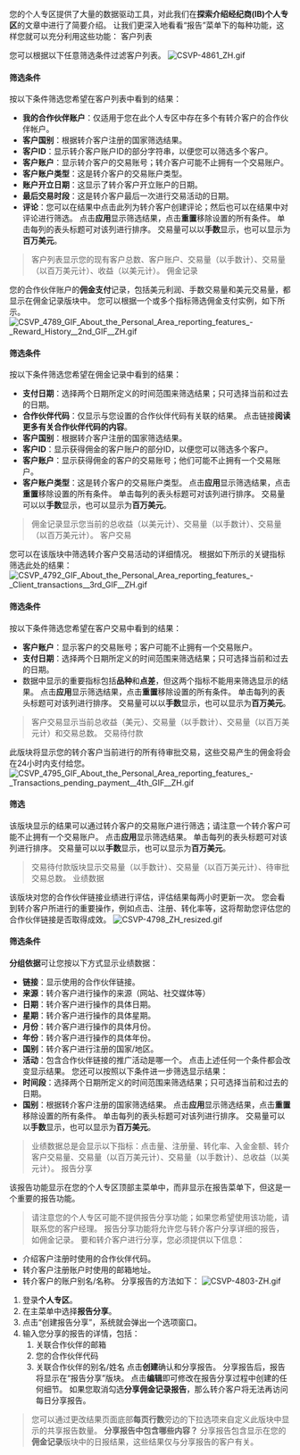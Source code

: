 
您的个人专区提供了大量的数据驱动工具，对此我们在**探索介绍经纪商(IB)个人专区**的文章中进行了简要介绍。 让我们更深入地看看“报告”菜单下的每种功能，这样您就可以充分利用这些功能：
客户列表
 
您可以根据以下任意筛选条件过滤客户列表。
![CSVP-4861_ZH.gif](https://get.exnessaffiliates.help/hc/article_attachments/6911911517596)
#### 筛选条件 ####
按以下条件筛选您希望在客户列表中看到的结果：
* **我的合作伙伴账户**：仅适用于您在此个人专区中存在多个有转介客户的合作伙伴帐户。
* **客户国别**：根据转介客户注册的国家筛选结果。
* **客户ID**：显示转介客户账户ID的部分字符串，以便您可以筛选多个客户。
* **客户账户**：显示转介客户的交易账号；转介客户可能不止拥有一个交易账户。
* **客户账户类型**：这是转介客户的交易账户类型。
* **账户开立日期**：这显示了转介客户开立账户的日期。
* **最后交易时段**：这是转介客户最后一次进行交易活动的日期。
* **评论**：您可以在结果中点击此列为转介客户创建评论；然后也可以在结果中对评论进行筛选。
点击**应用**显示筛选结果，点击**重置**移除设置的所有条件。 单击每列的表头标题可对该列进行排序。 交易量可以以**手数**显示，也可以显示为**百万美元**。
> 客户列表显示您的现有客户总数、客户账户、交易量（以手数计）、交易量（以百万美元计）、收益（以美元计）。
佣金记录
 
您的合作伙伴账户的**佣金支付**记录，包括美元利润、手数交易量和美元交易量，都显示在佣金记录版块中。 您可以根据一个或多个指标筛选佣金支付实例，如下所示。
![CSVP_4789_GIF_About_the_Personal_Area_reporting_features_-_Reward_History__2nd_GIF__ZH.gif](https://get.exnessaffiliates.help/hc/article_attachments/6911900103324)
#### 筛选条件 ####
按以下条件筛选您希望在佣金记录中看到的结果：
* **支付日期**：选择两个日期所定义的时间范围来筛选结果；只可选择当前和过去的日期。
* **合作伙伴代码**：仅显示与您设置的合作伙伴代码有关联的结果。 点击链接**阅读更多有关合作伙伴代码的内容**。
* **客户国别**：根据转介客户注册的国家筛选结果。
* **客户ID**：显示获得佣金的客户账户的部分ID，以便您可以筛选多个客户。
* **客户账户**：显示获得佣金的客户的交易账号；他们可能不止拥有一个交易账户。
* **客户账户类型**：这是转介客户的交易账户类型。
点击**应用**显示筛选结果，点击**重置**移除设置的所有条件。 单击每列的表头标题可对该列进行排序。 交易量可以以**手数**显示，也可以显示为**百万美元**。
> 佣金记录显示您当前的总收益（以美元计）、交易量（以手数计）、交易量（以百万美元计）。
客户交易
 
您可以在该版块中筛选转介客户交易活动的详细情况。 根据如下所示的关键指标筛选此处的结果：
![CSVP_4792_GIF_About_the_Personal_Area_reporting_features_-_Client_transactions__3rd_GIF__ZH.gif](https://get.exnessaffiliates.help/hc/article_attachments/6911988228636)
#### 筛选条件 ####
按以下条件筛选您希望在客户交易中看到的结果：
* **客户账户**：显示客户的交易账号；客户可能不止拥有一个交易账户。
* **支付日期**：选择两个日期所定义的时间范围来筛选结果；只可选择当前和过去的日期。
* 数据中显示的重要指标包括**品种**和**点差**，但这两个指标不能用来筛选显示的结果。
点击**应用**显示筛选结果，点击**重置**移除设置的所有条件。 单击每列的表头标题可对该列进行排序。 交易量可以以**手数**显示，也可以显示为**百万美元**。
> 客户交易显示当前总收益（美元）、交易量（以手数计）、交易量（以百万美元计）和交易总数。
交易待付款
 
此版块将显示您的转介客户当前进行的所有待审批交易，这些交易产生的佣金将会在24小时内支付给您。
![CSVP_4795_GIF_About_the_Personal_Area_reporting_features_-_Transactions_pending_payment__4th_GIF__ZH.gif](https://get.exnessaffiliates.help/hc/article_attachments/6911958723100)
#### 筛选 ####
该版块显示的结果可以通过转介客户的交易账户进行筛选；请注意一个转介客户可能不止拥有一个交易账户。 点击**应用**显示筛选结果。 单击每列的表头标题可对该列进行排序。 交易量可以以**手数**显示，也可以显示为**百万美元**。
> 交易待付款版块显示交易量（以手数计）、交易量（以百万美元计）、待审批交易总数。
业绩数据
 
该版块对您的合作伙伴链接业绩进行评估，评估结果每两小时更新一次。 您会看到转介客户所进行的重要操作，例如点击、注册、转化率等，这将帮助您评估您的合作伙伴链接是否取得成效。
![CSVP-4798_ZH_resized.gif](https://get.exnessaffiliates.help/hc/article_attachments/6911960953500)
#### 筛选条件 ####
**分组依据**可让您按以下方式显示业绩数据：
* **链接**：显示使用的合作伙伴链接。
* **来源**：转介客户进行操作的来源（网站、社交媒体等）
* **日期**：转介客户进行操作的具体日期。
* **星期**：转介客户进行操作的具体星期。
* **月份**：转介客户进行操作的具体月份。
* **年份**：转介客户进行操作的具体年份。
* **国别**：转介客户进行注册的国家/地区。
* **活动**：包含合作伙伴链接的推广活动是哪一个。
点击上述任何一个条件都会改变显示结果。
您还可以按照以下条件进一步筛选显示结果：
* **时间段**：选择两个日期所定义的时间范围来筛选结果；只可选择当前和过去的日期。
* **国别**：根据转介客户注册的国家筛选结果。
点击**应用**显示筛选结果，点击**重置**移除设置的所有条件。 单击每列的表头标题可对该列进行排序。 交易量可以以**手数**显示，也可以显示为**百万美元**。
> 业绩数据总是会显示以下指标：点击量、注册量、转化率、入金金额、转介客户交易量、交易量（以百万美元计）、交易量（以手数计）、总收益（以美元计）。
报告分享
 
该报告功能显示在您的个人专区顶部主菜单中，而非显示在报告菜单下，但这是一个重要的报告功能。
> 请注意您的个人专区可能不提供报告分享功能；如果您希望使用该功能，请联系您的客户经理。
报告分享功能将允许您与转介客户分享详细的报告，如佣金记录。
要和转介客户进行分享，您必须提供以下信息：
* 介绍客户注册时使用的合作伙伴代码。
* 转介客户注册账户时使用的邮箱地址。
* 转介客户的账户别名/名称。
分享报告的方法如下：
![CSVP-4803-ZH.gif](https://get.exnessaffiliates.help/hc/article_attachments/6912028864796)
1. 登录**个人专区**。
2. 在主菜单中选择**报告分享**。
3. 点击“创建报告分享”，系统就会弹出一个选项窗口。
4. 输入您分享的报告的详情，包括：
   1. 关联合作伙伴的邮箱
   2. 您的合作伙伴代码
   3. 关联合作伙伴的别名/姓名
   点击**创建**确认和分享报告。
分享报告后，报告将显示在“报告分享”版块。 点击**编辑**即可修改在报告分享过程中创建的任何细节。 如果您取消勾选**分享佣金记录报告**，那么转介客户将无法再访问每日分享报告。
> 您可以通过更改结果页面底部**每页行数**旁边的下拉选项来自定义此版块中显示的共享报告数量。
**分享报告中包含哪些内容？**
分享报告包含显示在您的**佣金记录**版块中的日报结果，这些结果仅与分享报告的客户有关。